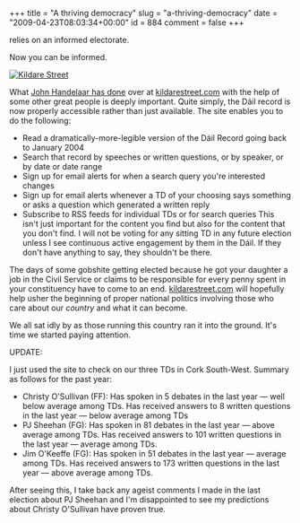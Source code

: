 +++
title = "A thriving democracy"
slug = "a-thriving-democracy"
date = "2009-04-23T08:03:34+00:00"
id = 884
comment = false
+++

relies on an informed electorate.

Now you can be informed.

[![](http://www.kildarestreet.com/images/kildarestreetcom.gif "Kildare Street")](http://www.kildarestreet.com/)

What [John Handelaar has done](http://handelaar.org/blog/2009/04/a-substantial-announcement) over at [kildarestreet.com](http://handelaar.org/blog/2009/04/a-substantial-announcement) with the help of some other great people is deeply important. Quite simply, the Dáil record is now properly accessible rather than just available. The site enables you to do the following:

*   Read a dramatically-more-legible version of the Dáil Record going back to January 2004
*   Search that record by speeches or written questions, or by speaker, or by date or date range
*   Sign up for email alerts for when a search query you're interested changes
*   Sign up for email alerts whenever a TD of your choosing says something or asks a question which generated a written reply
*   Subscribe to RSS feeds for individual TDs or for search queries
This isn't just important for the content you find but also for the content that you don't find. I will not be voting for any sitting TD in any future election unless I see continuous active engagement by them in the Dáil. If they don't have anything to say, they shouldn't be there.

The days of some gobshite getting elected because he got your daughter a job in the Civil Service or claims to be responsible for every penny spent in your constituency have to come to an end. [kildarestreet.com](http://kildarestreet.com/) will hopefully help usher the beginning of proper national politics involving those who care about our _country_ and what it can become.

We all sat idly by as those running this country ran it into the ground. It's time we started paying attention.

UPDATE:

I just used the site to check on our three TDs in Cork South-West. Summary as follows for the past year:

*   Christy O'Sullivan (FF): Has spoken in 5 debates in the last year — well below average among TDs. Has received answers to 8 written questions in the last year — below average among TDs
*   PJ Sheehan (FG): Has spoken in 81 debates in the last year — above average among TDs. Has received answers to 101 written questions in the last year — average among TDs.
*   Jim O'Keeffe (FG): Has spoken in 51 debates in the last year — average among TDs. Has received answers to 173 written questions in the last year — above average among TDs.

After seeing this, I take back any ageist comments I made in the last election about PJ Sheehan and I'm disappointed to see my predictions about Christy O'Sullivan have proven true.
